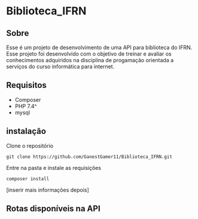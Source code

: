 # Biblioteca_IFRN

## Sobre 
Esse é um projeto de desenvolvimento de uma API para biblioteca do IFRN. Esse projeto foi desenvolvido com o objetivo de treinar e avaliar os conhecimentos adquiridos na disciplina de progamação orientada a serviços do curso informática para internet.

## Requisitos 
- Composer
- PHP 7.4^
- mysql

## instalação
Clone o repositório

    git clone https://github.com/GanestGamer11/Biblioteca_IFRN.git

Entre na pasta e instale as requisições

    composer install

[inserir mais informações depois]

## Rotas disponíveis na API

    
